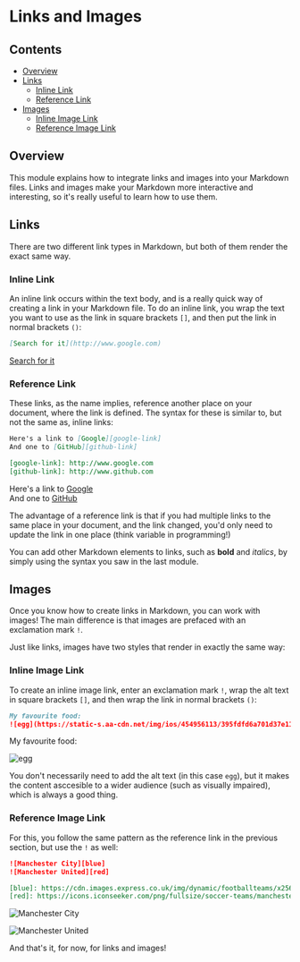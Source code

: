 # Links and Images



<!--TOC_START-->
## Contents
- [Overview](#overview)
- [Links](#links)
	- [Inline Link](#inline-link)
	- [Reference Link](#reference-link)
- [Images](#images)
	- [Inline Image Link](#inline-image-link)
	- [Reference Image Link](#reference-image-link)

<!--TOC_END-->
## Overview
This module explains how to integrate links and images into your Markdown files. Links and images make your Markdown more interactive and interesting, so it's really useful to learn how to use them.

## Links
There are two different link types in Markdown, but both of them render the exact same way.

### Inline Link
An inline link occurs within the text body, and is a really quick way of creating a link in your Markdown file. To do an inline link, you wrap the text you want to use as the link in square brackets `[]`, and then put the link in normal brackets `()`:
```markdown
[Search for it](http://www.google.com)
```

[Search for it](http://www.google.com)

### Reference Link
These links, as the name implies, reference another place on your document, where the link is defined. The syntax for these is similar to, but not the same as, inline links:
```markdown
Here's a link to [Google][google-link]
And one to [GitHub][github-link]

[google-link]: http://www.google.com
[github-link]: http://www.github.com
```

Here's a link to [Google][google-link]  
And one to [GitHub][github-link]

[google-link]: http://www.google.com
[github-link]: http://www.github.com

The advantage of a reference link is that if you had multiple links to the same place in your document, and the link changed, you'd only need to update the link in one place (think variable in programming!)

You can add other Markdown elements to links, such as **bold** and _italics_, by simply using the syntax you saw in the last module.

## Images
Once you know how to create links in Markdown, you can work with images! The main difference is that images are prefaced with an exclamation mark `!`.

Just like links, images have two styles that render in exactly the same way:

### Inline Image Link
To create an inline image link, enter an exclamation mark `!`, wrap the alt text in square brackets `[]`, and then wrap the link in normal brackets `()`:
```markdown
My favourite food:  
![egg](https://static-s.aa-cdn.net/img/ios/454956113/395fdfd6a701d37e111c1ff20b993aed)
```

My favourite food:

![egg](https://static-s.aa-cdn.net/img/ios/454956113/395fdfd6a701d37e111c1ff20b993aed)

You don't necessarily need to add the alt text (in this case `egg`), but it makes the content asccesible to a wider audience (such as visually impaired), which is always a good thing.

### Reference Image Link
For this, you follow the same pattern as the reference link in the previous section, but use the `!` as well:
```markdown
![Manchester City][blue]
![Manchester United][red]

[blue]: https://cdn.images.express.co.uk/img/dynamic/footballteams/x256/20.png
[red]: https://icons.iconseeker.com/png/fullsize/soccer-teams/manchester-united-fc-logo.png
```

![Manchester City][blue]

![Manchester United][red]

[blue]: https://cdn.images.express.co.uk/img/dynamic/footballteams/x256/20.png
[red]: https://icons.iconseeker.com/png/fullsize/soccer-teams/manchester-united-fc-logo.png

And that's it, for now, for links and images!
